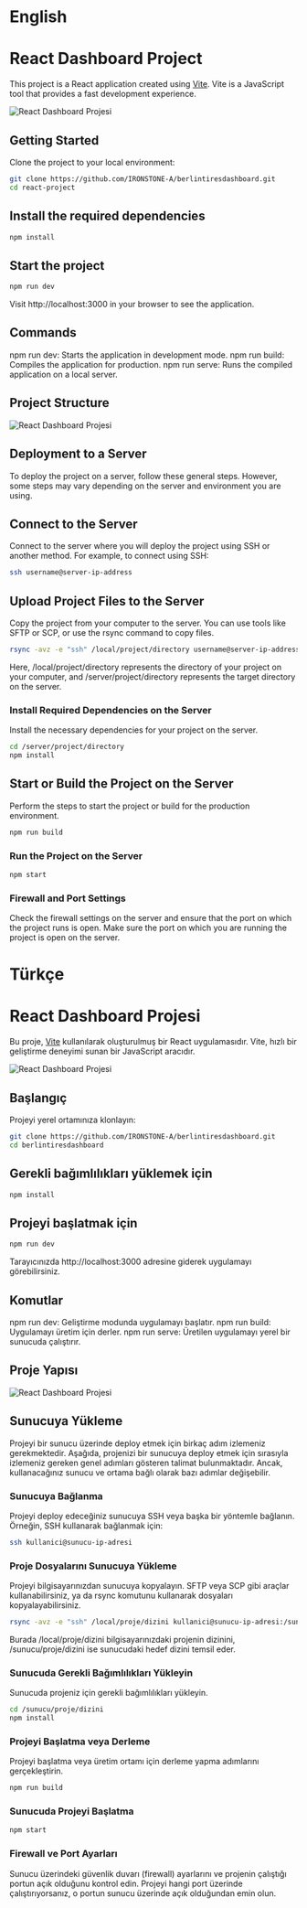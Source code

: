 # English

# React Dashboard Project

This project is a React application created using [Vite](https://vitejs.dev/). Vite is a JavaScript tool that provides a fast development experience.

![React Dashboard Projesi](./src/assets/berlintiresDashbord.gif)

## Getting Started

Clone the project to your local environment:

```bash
git clone https://github.com/IRONSTONE-A/berlintiresdashboard.git
cd react-project
```

## Install the required dependencies

```bash
npm install
```

## Start the project

```bash
npm run dev
```

Visit http://localhost:3000 in your browser to see the application.

## Commands

npm run dev: Starts the application in development mode.
npm run build: Compiles the application for production.
npm run serve: Runs the compiled application on a local server.

## Project Structure

![React Dashboard Projesi](./src/assets/DashboardStructure.svg)

## Deployment to a Server

To deploy the project on a server, follow these general steps. However, some steps may vary depending on the server and environment you are using.

## Connect to the Server

Connect to the server where you will deploy the project using SSH or another method. For example, to connect using SSH:

```bash
ssh username@server-ip-address
```

## Upload Project Files to the Server

Copy the project from your computer to the server. You can use tools like SFTP or SCP, or use the rsync command to copy files.

```bash
rsync -avz -e "ssh" /local/project/directory username@server-ip-address:/server/project/directory
```

Here, /local/project/directory represents the directory of your project on your computer, and /server/project/directory represents the target directory on the server.

### Install Required Dependencies on the Server

Install the necessary dependencies for your project on the server.

```bash
cd /server/project/directory
npm install

```

## Start or Build the Project on the Server

Perform the steps to start the project or build for the production environment.

```bash
npm run build
```

### Run the Project on the Server

```bash
npm start
```

### Firewall and Port Settings

Check the firewall settings on the server and ensure that the port on which the project runs is open. Make sure the port on which you are running the project is open on the server.

# Türkçe 

# React Dashboard Projesi

Bu proje, [Vite](https://vitejs.dev/) kullanılarak oluşturulmuş bir React uygulamasıdır. Vite, hızlı bir geliştirme deneyimi sunan bir JavaScript aracıdır.

![React Dashboard Projesi](./src/assets/berlintiresDashbord.gif)

## Başlangıç

Projeyi yerel ortamınıza klonlayın:

```bash
git clone https://github.com/IRONSTONE-A/berlintiresdashboard.git
cd berlintiresdashboard

```

## Gerekli bağımlılıkları yüklemek için

```bash
npm install
```

## Projeyi başlatmak için

```bash
npm run dev
```

Tarayıcınızda http://localhost:3000 adresine giderek uygulamayı görebilirsiniz.

## Komutlar

npm run dev: Geliştirme modunda uygulamayı başlatır.
npm run build: Uygulamayı üretim için derler.
npm run serve: Üretilen uygulamayı yerel bir sunucuda çalıştırır.

## Proje Yapısı

![React Dashboard Projesi](./src/assets/DashboardStructure.svg)


## Sunucuya Yükleme

 Projeyi bir sunucu üzerinde deploy etmek için  birkaç adım izlemeniz gerekmektedir. Aşağıda, projenizi bir sunucuya deploy etmek için sırasıyla izlemeniz gereken genel adımları gösteren talimat bulunmaktadır. Ancak, kullanacağınız sunucu ve ortama bağlı olarak bazı adımlar değişebilir.

### Sunucuya Bağlanma
Projeyi deploy edeceğiniz sunucuya SSH veya başka bir yöntemle bağlanın. Örneğin, SSH kullanarak bağlanmak için:

```bash
ssh kullanici@sunucu-ip-adresi
```

### Proje Dosyalarını Sunucuya Yükleme
Projeyi bilgisayarınızdan sunucuya kopyalayın. SFTP veya SCP gibi araçlar kullanabilirsiniz, ya da rsync komutunu kullanarak dosyaları kopyalayabilirsiniz.

```bash
rsync -avz -e "ssh" /local/proje/dizini kullanici@sunucu-ip-adresi:/sunucu/proje/dizini
```

Burada /local/proje/dizini bilgisayarınızdaki projenin dizinini, /sunucu/proje/dizini ise sunucudaki hedef dizini temsil eder.

### Sunucuda Gerekli Bağımlılıkları Yükleyin

Sunucuda projeniz için gerekli bağımlılıkları yükleyin. 

```bash
cd /sunucu/proje/dizini
npm install
```

### Projeyi Başlatma veya Derleme

Projeyi başlatma veya üretim ortamı için derleme yapma adımlarını gerçekleştirin. 

```bash
npm run build
```

### Sunucuda Projeyi Başlatma

```bash
npm start
```

### Firewall ve Port Ayarları

Sunucu üzerindeki güvenlik duvarı (firewall) ayarlarını ve projenin çalıştığı portun açık olduğunu kontrol edin. Projeyi hangi port üzerinde çalıştırıyorsanız, o portun sunucu üzerinde açık olduğundan emin olun.